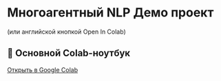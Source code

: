 # Многоагентный NLP Демо проект


(или английской кнопкой Open In Colab)

## 🚀 Основной Colab-ноутбук
[Открыть в Google Colab](https://colab.research.google.com/drive/14E6ClXNadnVnLWpUMW1zy4ZAdBlazPk3?usp=sharing)

